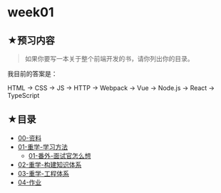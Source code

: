 # week01

## ★预习内容

> 如果你要写一本关于整个前端开发的书，请你列出你的目录。

我目前的答案是：

HTML -> CSS -> JS -> HTTP -> Webpack -> Vue -> Node.js -> React -> TypeScript

## ★目录
- [00-资料](./00.md)
- [01-重学-学习方法](./01.md)
  - [01-番外-面试官怎么想](./01-01.md)
- [02-重学-构建知识体系](./02.md)
- [03-重学-工程体系](./03.md)
- [04-作业](./04.md)





